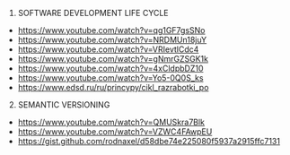 1. SOFTWARE DEVELOPMENT LIFE CYCLE
 - https://www.youtube.com/watch?v=qg1GF7gsSNo
 - https://www.youtube.com/watch?v=NRDMUn18juY
 - https://www.youtube.com/watch?v=VRIevtlCdc4
 - https://www.youtube.com/watch?v=gNmrGZSGK1k
 - https://www.youtube.com/watch?v=4xCldpbDZ10
 - https://www.youtube.com/watch?v=Yo5-0Q0S_ks
 - https://www.edsd.ru/ru/princypy/cikl_razrabotki_po

2. SEMANTIC VERSIONING
 - https://www.youtube.com/watch?v=QMUSkra7Blk
 - https://www.youtube.com/watch?v=VZWC4FAwpEU
 - https://gist.github.com/rodnaxel/d58dbe74e225080f5937a2915ffc7131
 
 
